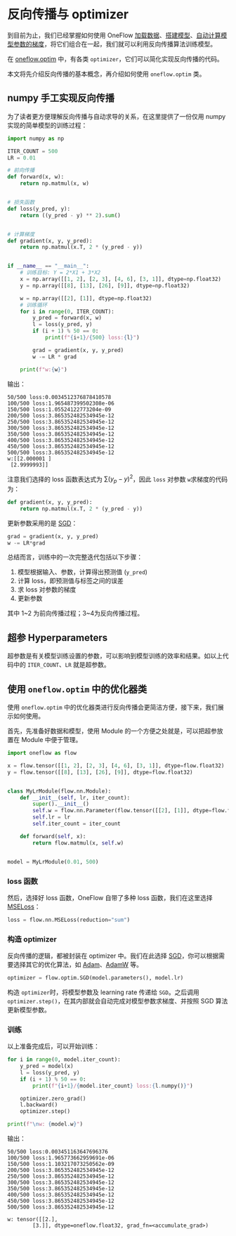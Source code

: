 # 反向传播与 optimizer

到目前为止，我们已经掌握如何使用 OneFlow [加载数据](./03_dataset_dataloader.md)、[搭建模型](./04_build_network.md)、[自动计算模型参数的梯度](./05_autograd.md)，将它们组合在一起，我们就可以利用反向传播算法训练模型。

在 [oneflow.optim](https://oneflow.readthedocs.io/en/master/optim.html) 中，有各类 `optimizer`，它们可以简化实现反向传播的代码。

本文将先介绍反向传播的基本概念，再介绍如何使用 `oneflow.optim` 类。

## numpy 手工实现反向传播

为了读者更方便理解反向传播与自动求导的关系，在这里提供了一份仅用 numpy 实现的简单模型的训练过程：

```python
import numpy as np

ITER_COUNT = 500
LR = 0.01

# 前向传播
def forward(x, w):
    return np.matmul(x, w)


# 损失函数
def loss(y_pred, y):
    return ((y_pred - y) ** 2).sum()


# 计算梯度
def gradient(x, y, y_pred):
    return np.matmul(x.T, 2 * (y_pred - y))


if __name__ == "__main__":
    # 训练目标: Y = 2*X1 + 3*X2
    x = np.array([[1, 2], [2, 3], [4, 6], [3, 1]], dtype=np.float32)
    y = np.array([[8], [13], [26], [9]], dtype=np.float32)

    w = np.array([[2], [1]], dtype=np.float32)
    # 训练循环
    for i in range(0, ITER_COUNT):
        y_pred = forward(x, w)
        l = loss(y_pred, y)
        if (i + 1) % 50 == 0:
            print(f"{i+1}/{500} loss:{l}")

        grad = gradient(x, y, y_pred)
        w -= LR * grad

    print(f"w:{w}")
```

输出：

```text
50/500 loss:0.0034512376878410578
100/500 loss:1.965487399502308e-06
150/500 loss:1.05524122773204e-09
200/500 loss:3.865352482534945e-12
250/500 loss:3.865352482534945e-12
300/500 loss:3.865352482534945e-12
350/500 loss:3.865352482534945e-12
400/500 loss:3.865352482534945e-12
450/500 loss:3.865352482534945e-12
500/500 loss:3.865352482534945e-12
w:[[2.000001 ]
 [2.9999993]]
```

注意我们选择的 loss 函数表达式为 $\sum (y_{p} - y)^2$，因此 `loss` 对参数 `w`求梯度的代码为：

```python
def gradient(x, y, y_pred):
    return np.matmul(x.T, 2 * (y_pred - y))
```

更新参数采用的是 [SGD](https://en.wikipedia.org/wiki/Stochastic_gradient_descent)：

```python
grad = gradient(x, y, y_pred)
w -= LR*grad
```

总结而言，训练中的一次完整迭代包括以下步骤：

1. 模型根据输入、参数，计算得出预测值 (`y_pred`)
2. 计算 loss，即预测值与标签之间的误差
3. 求 loss 对参数的梯度
4. 更新参数

其中 1~2 为前向传播过程；3~4为反向传播过程。

## 超参 Hyperparameters

超参数是有关模型训练设置的参数，可以影响到模型训练的效率和结果。如以上代码中的 `ITER_COUNT`、`LR` 就是超参数。

## 使用 `oneflow.optim` 中的优化器类

使用 `oneflow.optim` 中的优化器类进行反向传播会更简洁方便，接下来，我们展示如何使用。

首先，先准备好数据和模型，使用 Module 的一个方便之处就是，可以把超参放置在 Module 中便于管理。

```python
import oneflow as flow

x = flow.tensor([[1, 2], [2, 3], [4, 6], [3, 1]], dtype=flow.float32)
y = flow.tensor([[8], [13], [26], [9]], dtype=flow.float32)


class MyLrModule(flow.nn.Module):
    def __init__(self, lr, iter_count):
        super().__init__()
        self.w = flow.nn.Parameter(flow.tensor([[2], [1]], dtype=flow.float32))
        self.lr = lr
        self.iter_count = iter_count

    def forward(self, x):
        return flow.matmul(x, self.w)


model = MyLrModule(0.01, 500)
```

### loss 函数

然后，选择好 loss 函数，OneFlow 自带了多种 loss 函数，我们在这里选择 [MSELoss](https://oneflow.readthedocs.io/en/master/nn.html?highlight=mseloss#oneflow.nn.MSELoss)：

```python
loss = flow.nn.MSELoss(reduction="sum")
```
### 构造 optimizer
反向传播的逻辑，都被封装在 optimizer 中。我们在此选择 [SGD](https://oneflow.readthedocs.io/en/master/optim.html?highlight=sgd#oneflow.optim.SGD)，你可以根据需要选择其它的优化算法，如 [Adam](https://oneflow.readthedocs.io/en/master/optim.html?highlight=adam#oneflow.optim.Adam)、[AdamW](https://oneflow.readthedocs.io/en/master/optim.html?highlight=adamw#oneflow.optim.AdamW) 等。

```python
optimizer = flow.optim.SGD(model.parameters(), model.lr)
```

构造 `optimizer`时，将模型参数及 learning rate 传递给 `SGD`。之后调用 `optimizer.step()`，在其内部就会自动完成对模型参数求梯度、并按照 SGD 算法更新模型参数。

### 训练

以上准备完成后，可以开始训练：

```python
for i in range(0, model.iter_count):
    y_pred = model(x)
    l = loss(y_pred, y)
    if (i + 1) % 50 == 0:
        print(f"{i+1}/{model.iter_count} loss:{l.numpy()}")

    optimizer.zero_grad()
    l.backward()
    optimizer.step()

print(f"\nw: {model.w}")
```

输出：
```text
50/500 loss:0.003451163647696376
100/500 loss:1.965773662959691e-06
150/500 loss:1.103217073250562e-09
200/500 loss:3.865352482534945e-12
250/500 loss:3.865352482534945e-12
300/500 loss:3.865352482534945e-12
350/500 loss:3.865352482534945e-12
400/500 loss:3.865352482534945e-12
450/500 loss:3.865352482534945e-12
500/500 loss:3.865352482534945e-12

w: tensor([[2.],
        [3.]], dtype=oneflow.float32, grad_fn=<accumulate_grad>)
```
